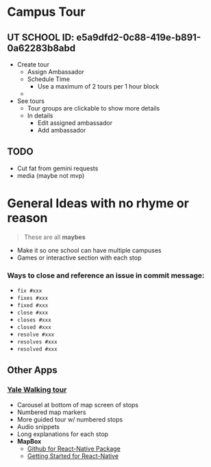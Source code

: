 # Campus Tour


## UT SCHOOL ID: e5a9dfd2-0c88-419e-b891-0a62283b8abd


- Create tour
  - Assign Ambassador
  - Schedule Time
    - Use a maximum of 2 tours per 1 hour block
  - 
- See tours
  - Tour groups are clickable to show more details
  - In details
    - Edit assigned ambassador
    - Add ambassador


## TODO

- Cut fat from gemini requests
- media (maybe not mvp)





# General Ideas with no rhyme or reason

> These are all **maybes**

- Make it so one school can have multiple campuses
- Games or interactive section with each stop






### Ways to close and reference an issue in commit message:
- `fix #xxx`
- `fixes #xxx`
- `fixed #xxx`
- `close #xxx`
- `closes #xxx`
- `closed #xxx`
- `resolve #xxx`
- `resolves #xxx`
- `resolved #xxx`

## Other Apps

### [Yale Walking tour](https://apps.apple.com/us/app/yale-admissions-campus-tour/id1221482922)
- Carousel at bottom of map screen of stops
- Numbered map markers
- More guided tour w/ numbered stops
- Audio snippets 
- Long explanations for each stop
- **MapBox**
    - [Github for React-Native Package](https://github.com/rnmapbox/maps)
    - [Getting Started for React-Native](https://github.com/rnmapbox/maps/blob/main/docs/GettingStarted.md)

